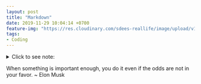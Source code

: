 ```yaml
---
layout: post
title: "Markdown"
date: 2019-11-29 10:04:14 +0700
feature-img: "https://res.cloudinary.com/sdees-reallife/image/upload/v1555658919/sample_feature_img.png"
tags:
- Coding
---
```


<details>
<summary>Click to see note:</summary>

Collapsible Markdown
```html
<details>
<summary>Click to see note:</summary>

Collapsible Markdown
</details>
```
</details>

<i class="fa fa-child" style="color:plum"></i>

When something is important enough, you do it even if the odds are not in your favor. ~ Elon Musk
